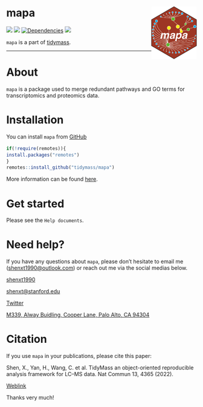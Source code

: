 <!-- README.md is generated from README.Rmd. Please edit that file -->

# mapa <img src="man/figures/mapa_logo.png" align="right" alt="" width="120" />

[![](https://www.r-pkg.org/badges/version/mapa?color=green)](https://cran.r-project.org/package=mapa)
[![](https://img.shields.io/github/languages/code-size/tidymass/mapa.svg)](https://github.com/tidymass/mapa)
[![Dependencies](https://tinyverse.netlify.com/badge/mapa)](https://cran.r-project.org/package=mapa)
[![](https://img.shields.io/badge/lifecycle-experimental-orange.svg)](https://www.tidyverse.org/lifecycle/#experimental)

`mapa` is a part of [tidymass](https://www.tidymass.org/).

------

# About

`mapa` is a package used to merge redundant pathways and GO terms for transcriptomics and proteomics data.


# Installation

You can install `mapa` from [GitHub](https://github.com/jaspershen/mapa)

``` r
if(!require(remotes)){
install.packages("remotes")
}
remotes::install_github("tidymass/mapa")
```

More information can be found [here](https://jaspershen.github.com/mapa).

# Get started

Please see the `Help documents`.

# Need help?

If you have any questions about `mapa`, please don’t hesitate to
email me (<shenxt1990@outlook.com>) or reach out me via the social medias below.

<i class="fa fa-weixin"></i>
[shenxt1990](https://www.shenxt.info/files/wechat_QR.jpg)

<i class="fa fa-envelope"></i> <shenxt@stanford.edu>

<i class="fa fa-twitter"></i>
[Twitter](https://twitter.com/JasperShen1990)

<i class="fa fa-map-marker-alt"></i> [M339, Alway Buidling, Cooper Lane,
Palo Alto, CA
94304](https://www.google.com/maps/place/Alway+Building/@37.4322345,-122.1770883,17z/data=!3m1!4b1!4m5!3m4!1s0x808fa4d335c3be37:0x9057931f3b312c29!8m2!3d37.4322345!4d-122.1748996)

# Citation

If you use `mapa` in your publications, please cite this paper:

Shen, X., Yan, H., Wang, C. et al. TidyMass an object-oriented reproducible analysis framework for LC–MS data. Nat Commun 13, 4365 (2022). 

[Weblink](https://www.nature.com/articles/s41467-022-32155-w)

Thanks very much!
